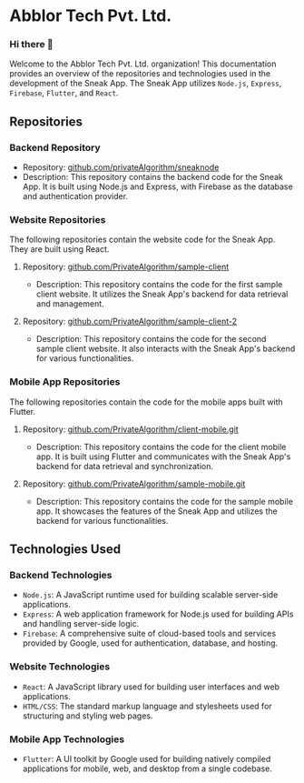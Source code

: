 
# Abblor Tech Pvt. Ltd.

### Hi there 👋
Welcome to the Abblor Tech Pvt. Ltd. organization! This documentation provides an overview of the repositories and technologies used in the development of the Sneak App. The Sneak App utilizes `Node.js`, `Express`, `Firebase`, `Flutter`, and `React`.

## Repositories

### Backend Repository
- Repository: [github.com/privateAlgorithm/sneaknode](https://github.com/privateAlgorithm/sneaknode)
- Description: This repository contains the backend code for the Sneak App. It is built using Node.js and Express, with Firebase as the database and authentication provider.

### Website Repositories
The following repositories contain the website code for the Sneak App. They are built using React.

1. Repository: [github.com/PrivateAlgorithm/sample-client](https://github.com/PrivateAlgorithm/sample-client)
   - Description: This repository contains the code for the first sample client website. It utilizes the Sneak App's backend for data retrieval and management.

2. Repository: [github.com/PrivateAlgorithm/sample-client-2](https://github.com/PrivateAlgorithm/sample-client-2)
   - Description: This repository contains the code for the second sample client website. It also interacts with the Sneak App's backend for various functionalities.

### Mobile App Repositories
The following repositories contain the code for the mobile apps built with Flutter.

1. Repository: [github.com/PrivateAlgorithm/client-mobile.git](https://github.com/PrivateAlgorithm/client-mobile.git)
   - Description: This repository contains the code for the client mobile app. It is built using Flutter and communicates with the Sneak App's backend for data retrieval and synchronization.

2. Repository: [github.com/PrivateAlgorithm/sample-mobile.git](https://github.com/PrivateAlgorithm/sample-mobile.git)
   - Description: This repository contains the code for the sample mobile app. It showcases the features of the Sneak App and utilizes the backend for various functionalities.

## Technologies Used

### Backend Technologies
- `Node.js`: A JavaScript runtime used for building scalable server-side applications.
- `Express`: A web application framework for Node.js used for building APIs and handling server-side logic.
- `Firebase`: A comprehensive suite of cloud-based tools and services provided by Google, used for authentication, database, and hosting.

### Website Technologies
- `React`: A JavaScript library used for building user interfaces and web applications.
- `HTML/CSS`: The standard markup language and stylesheets used for structuring and styling web pages.

### Mobile App Technologies
- `Flutter`: A UI toolkit by Google used for building natively compiled applications for mobile, web, and desktop from a single codebase.

